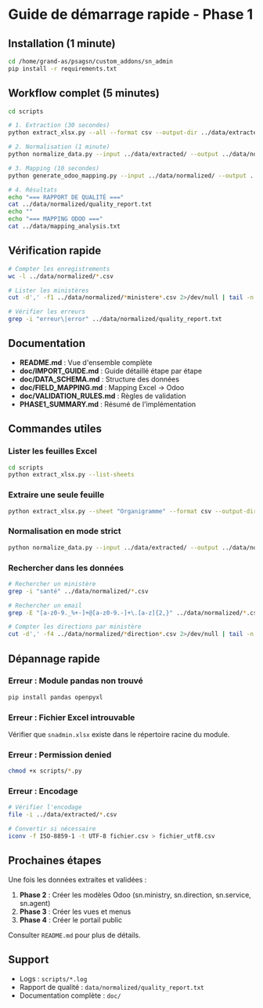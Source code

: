 # Guide de démarrage rapide - Phase 1

## Installation (1 minute)

```bash
cd /home/grand-as/psagsn/custom_addons/sn_admin
pip install -r requirements.txt
```

## Workflow complet (5 minutes)

```bash
cd scripts

# 1. Extraction (30 secondes)
python extract_xlsx.py --all --format csv --output-dir ../data/extracted/

# 2. Normalisation (1 minute)
python normalize_data.py --input ../data/extracted/ --output ../data/normalized/ --report --fix-errors

# 3. Mapping (10 secondes)
python generate_odoo_mapping.py --input ../data/normalized/ --output ../data/odoo_mapping.json --analyze

# 4. Résultats
echo "=== RAPPORT DE QUALITÉ ==="
cat ../data/normalized/quality_report.txt
echo ""
echo "=== MAPPING ODOO ==="
cat ../data/mapping_analysis.txt
```

## Vérification rapide

```bash
# Compter les enregistrements
wc -l ../data/normalized/*.csv

# Lister les ministères
cut -d',' -f1 ../data/normalized/*ministere*.csv 2>/dev/null | tail -n +2 | sort -u

# Vérifier les erreurs
grep -i "erreur\|error" ../data/normalized/quality_report.txt
```

## Documentation

- **README.md** : Vue d'ensemble complète
- **doc/IMPORT_GUIDE.md** : Guide détaillé étape par étape
- **doc/DATA_SCHEMA.md** : Structure des données
- **doc/FIELD_MAPPING.md** : Mapping Excel → Odoo
- **doc/VALIDATION_RULES.md** : Règles de validation
- **PHASE1_SUMMARY.md** : Résumé de l'implémentation

## Commandes utiles

### Lister les feuilles Excel
```bash
cd scripts
python extract_xlsx.py --list-sheets
```

### Extraire une seule feuille
```bash
python extract_xlsx.py --sheet "Organigramme" --format csv --output-dir ../data/extracted/
```

### Normalisation en mode strict
```bash
python normalize_data.py --input ../data/extracted/ --output ../data/normalized/ --strict --verbose
```

### Rechercher dans les données
```bash
# Rechercher un ministère
grep -i "santé" ../data/normalized/*.csv

# Rechercher un email
grep -E "[a-z0-9._%+-]+@[a-z0-9.-]+\.[a-z]{2,}" ../data/normalized/*.csv

# Compter les directions par ministère
cut -d',' -f4 ../data/normalized/*direction*.csv 2>/dev/null | tail -n +2 | sort | uniq -c
```

## Dépannage rapide

### Erreur : Module pandas non trouvé
```bash
pip install pandas openpyxl
```

### Erreur : Fichier Excel introuvable
Vérifier que `snadmin.xlsx` existe dans le répertoire racine du module.

### Erreur : Permission denied
```bash
chmod +x scripts/*.py
```

### Erreur : Encodage
```bash
# Vérifier l'encodage
file -i ../data/extracted/*.csv

# Convertir si nécessaire
iconv -f ISO-8859-1 -t UTF-8 fichier.csv > fichier_utf8.csv
```

## Prochaines étapes

Une fois les données extraites et validées :

1. **Phase 2** : Créer les modèles Odoo (sn.ministry, sn.direction, sn.service, sn.agent)
2. **Phase 3** : Créer les vues et menus
3. **Phase 4** : Créer le portail public

Consulter `README.md` pour plus de détails.

## Support

- Logs : `scripts/*.log`
- Rapport de qualité : `data/normalized/quality_report.txt`
- Documentation complète : `doc/`
